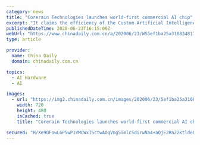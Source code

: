 ```yaml
---
category: news
title: "Corerain Technologies launches world-first commercial AI chip"
excerpt: "It claims the efficiency of the Custom Artificial Intelligence Streaming Architecture (CAISA) chip is 3.9 times that of the chipmaker heavyweight NVIDIA's T4 GPU, and its chip utilization ... toward the next generation of AI computing platforms and ..."
publishedDateTime: 2020-06-23T16:15:00Z
webUrl: "https://www.chinadaily.com.cn/a/202006/23/WS5ef1ba25a310834817254f14.html"
type: article

provider:
  name: China Daily
  domain: chinadaily.com.cn

topics:
  - AI Hardware
  - AI

images:
  - url: "https://img2.chinadaily.com.cn/images/202006/23/5ef1ba25a3108348fcd7b04c.jpeg"
    width: 720
    height: 480
    isCached: true
    title: "Corerain Technologies launches world-first commercial AI chip"

secured: "H/Xe9OFowLGP5wP1VMCWxI5ctwAOqVng5Tmlc5dirwNa4+aQjE2RnZ2ktldeCsXXcfi/MoTbdLaxEPFhp8jSnMh3XCXW9L4B4QECrhQmpZdtx+FjI62WHZsLc9bGg1KlQZ/x48Pz4JRr/mVZyeJABrqlg0LjVeog/emOu5G5sPUh7OAjTM6WZexJCi6sdC21nUElgSm2hYgU9FlEbXzxAT4FxXtqDVJee/A5IAPb0k9JOoAdCqDX2EVWmGTCbJ47MkC/dRapjAuss2xpa5SRTR75o4QBNuk5BFkmjKYX45V4vsj+wQk2qQUitkmfqEE3sFtqO3V5n5BnQHj5bK1nOw==;FIfSRBvo9de95hljEvyswg=="
---
```


